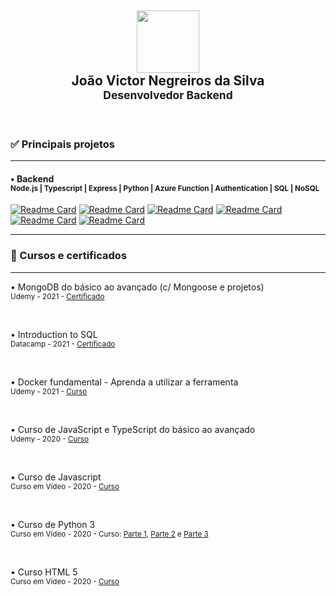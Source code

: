 <div align=center>
<h2><img src="https://github.com/joaovictornsv.png" width="100"><br/> João Victor Negreiros da Silva <br/> <sub>Desenvolvedor Backend </sub></h2>
</div>

<br/>

### ✅ Principais projetos
---
<h4> • Backend <br/>
<sub>Node.js | Typescript | Express | Python | Azure Function | Authentication | SQL | NoSQL</sub><br/>
</h4>

[![Readme Card](https://github-readme-stats.vercel.app/api/pin/?username=joaovictornsv&repo=http-node-api&theme=github_dark)](https://github.com/joaovictornsv/http-node-api)
[![Readme Card](https://github-readme-stats.vercel.app/api/pin/?username=joaovictornsv&repo=sls-login-mongodb&theme=github_dark)](https://github.com/joaovictornsv/sls-login-mongodb)
[![Readme Card](https://github-readme-stats.vercel.app/api/pin/?username=joaovictornsv&repo=typeorm-mocha&theme=github_dark)](https://github.com/joaovictornsv/typeorm-mocha)
[![Readme Card](https://github-readme-stats.vercel.app/api/pin/?username=joaovictornsv&repo=passport-jwt-typescript&theme=github_dark)](https://github.com/joaovictornsv/passport-jwt-typescript)
[![Readme Card](https://github-readme-stats.vercel.app/api/pin/?username=joaovictornsv&repo=mtls-auth-digest-api-azure-function&theme=github_dark)](https://github.com/joaovictornsv/mtls-auth-digest-api-azure-function)
[![Readme Card](https://github-readme-stats.vercel.app/api/pin/?username=joaovictornsv&repo=mtls-auth-digest-api-python&theme=github_dark)](https://github.com/joaovictornsv/mtls-auth-digest-api-python)

---
### 📜 Cursos e certificados
---
• MongoDB do básico ao avançado (c/ Mongoose e projetos) <br/>
<sub>
  Udemy - 2021 -
  <a href="https://www.udemy.com/certificate/UC-c1ab30b8-67ff-4b21-a40c-ff65eb5d3218/">
    Certificado
  </a>
</sub>

<br/>

• Introduction to SQL <br/>
<sub>
  Datacamp - 2021 -
  <a href="https://www.datacamp.com/statement-of-accomplishment/course/3672f2ea35178d46e3a66f29a95a5b6588e8dec5/">
    Certificado
  </a>
</sub>

<br/>

• Docker fundamental - Aprenda a utilizar a ferramenta <br/>
<sub>
  Udemy - 2021 -
  <a href="https://www.udemy.com/course/docker-fundamental-aprenda-a-utilizar-a-ferramenta/">
    Curso
  </a>
</sub>

<br/>

• Curso de JavaScript e TypeScript do básico ao avançado <br/>
<sub>
  Udemy - 2020 -
  <a href="https://www.udemy.com/course/curso-de-javascript-moderno-do-basico-ao-avancado/">
    Curso
  </a>
</sub>

<br/>

• Curso de Javascript <br/>
<sub>
  Curso em Vídeo - 2020 -
  <a href="https://www.cursoemvideo.com/curso/javascript/">
    Curso
  </a>
</sub>

<br/>

• Curso de Python 3 <br/>
<sub>
  Curso em Vídeo - 2020 - Curso:
  <a href="https://www.cursoemvideo.com/curso/python-3-mundo-1/">Parte 1</a>,
  <a href="https://www.cursoemvideo.com/curso/python-3-mundo-2/">Parte 2</a> e
  <a href="https://www.cursoemvideo.com/curso/python-3-mundo-3/">Parte 3</a>
</sub>

<br/>

• Curso HTML 5 <br/>
<sub>
  Curso em Vídeo - 2020 -
  <a href="https://www.cursoemvideo.com/curso/html5/">
    Curso
  </a>
</sub>

